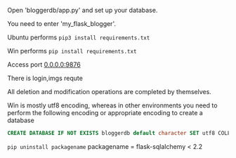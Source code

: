 Open 'bloggerdb/app.py' and set up your database.

You need to enter 'my_flask_blogger'.

Ubuntu performs `pip3 install requirements.txt`

Win performs `pip install requirements.txt`

Access port  [0.0.0.0:9876](0.0.0.0:9876)

There is login,imgs requte

All deletion and modification operations are completed by themselves.

Win is mostly utf8 encoding, whereas in other environments you need to perform the following encoding or appropriate encoding to create a database

```sql
CREATE DATABASE IF NOT EXISTS bloggerdb default character SET utf8 COLLATE utf8_general_ci;
```
`pip uninstall packagename`
packagename = flask-sqlalchemy < 2.2

